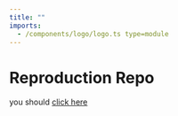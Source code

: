 ```yaml
---
title: ""
imports:
  - /components/logo/logo.ts type=module
---
```

# Reproduction Repo

<x-logo></x-logo>

you should [click here](./postcss/)
